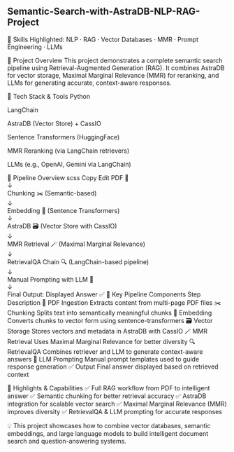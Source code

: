 ##               Semantic-Search-with-AstraDB-NLP-RAG-Project




📂 Skills Highlighted: NLP · RAG · Vector Databases · MMR · Prompt Engineering · LLMs

📘 Project Overview
This project demonstrates a complete semantic search pipeline using Retrieval-Augmented Generation (RAG). It combines AstraDB for vector storage, Maximal Marginal Relevance (MMR) for reranking, and LLMs for generating accurate, context-aware responses.

🔧 Tech Stack & Tools
Python

LangChain

AstraDB (Vector Store) + CassIO

Sentence Transformers (HuggingFace)

MMR Reranking (via LangChain retrievers)

LLMs (e.g., OpenAI, Gemini via LangChain)

🔁 Pipeline Overview
scss
Copy
Edit
PDF 📄  
   ↓  
Chunking ✂️ (Semantic-based)  
   ↓  
Embedding 🧬 (Sentence Transformers)  
   ↓  
AstraDB 🗃 (Vector Store with CassIO)  
   ↓  
MMR Retrieval 🪄 (Maximal Marginal Relevance)  
   ↓  
RetrievalQA Chain 🔍 (LangChain-based pipeline)  
   ↓  
Manual Prompting with LLM 🧠  
   ↓  
Final Output: Displayed Answer ✅
🧩 Key Pipeline Components
Step	Description
📄 PDF Ingestion	Extracts content from multi-page PDF files
✂️ Chunking	Splits text into semantically meaningful chunks
🧬 Embedding	Converts chunks to vector form using sentence-transformers
🗃 Vector Storage	Stores vectors and metadata in AstraDB with CassIO
🪄 MMR Retrieval	Uses Maximal Marginal Relevance for better diversity
🔍 RetrievalQA	Combines retriever and LLM to generate context-aware answers
🧠 LLM Prompting	Manual prompt templates used to guide response generation
✅ Output	Final answer displayed based on retrieved context

📌 Highlights & Capabilities
✅ Full RAG workflow from PDF to intelligent answer
✅ Semantic chunking for better retrieval accuracy
✅ AstraDB integration for scalable vector search
✅ Maximal Marginal Relevance (MMR) improves diversity
✅ RetrievalQA & LLM prompting for accurate responses

💡 This project showcases how to combine vector databases, semantic embeddings, and large language models to build intelligent document search and question-answering systems.
